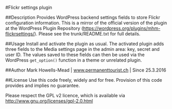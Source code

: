 #Flickr settings plugin

##Description
Provides WordPress backend settings fields to store Flickr configuration information. This is a mirror of the official version of the plugin at the WordPress Plugin Repository (https://wordpress.org/plugins/mhm-flickrsettings/). Please see the trunk/README.txt for full details.

##Usage
Install and activate the plugin as usual. The activated plugin adds three fields to the Media settings page in the admin area: key, secret and user ID. The values saved to these fields can then be used via the WordPress `get_option()` function in a theme or unrelated plugin.

##Author
Mark Howells-Mead | www.permanenttourist.ch | Since 25.3.2016

##License
Use this code freely, widely and for free. Provision of this code provides and implies no guarantee.

Please respect the GPL v2 licence, which is available via http://www.gnu.org/licenses/gpl-2.0.html
